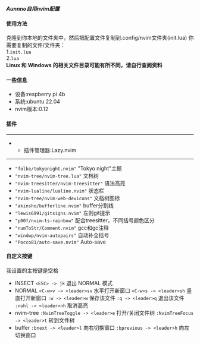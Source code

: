 **_Aunnno自用nvim配置_** 
#### 使用方法 
克隆到你本地的文件夹中，然后把配置文件复制到.config/nvim文件夹(init.lua) 
你需要复制的文件/文件夹：  
1.`init.lua`   
2.`lua`  
**Linux 和 Windows 的相关文件目录可能有所不同，请自行查阅资料**
#### 一些信息
- 设备:respberry pi 4b
- 系统:ubuntu 22.04
- nvim版本:0.12
#### 插件
---
- * 插件管理器:Lazy.nvim
---
- `"folke/tokyonight.nvim"`  "Tokyo night"主题
- `"nvim-tree/nvim-tree.lua"`  文档树
- `"nvim-treesitter/nvim-treesitter"`  语法高亮
- `"nvim-lualine/lualine.nvim"`   状态栏
- `"nvim-tree/nvim-web-devicons"`  文档树图标
- `"akinsho/bufferline.nvim"`  buffer分割线
- `"lewis6991/gitsigns.nvim"`  左则git提示
- `"p00f/nvim-ts-rainbow"`  配合treesitter，不同括号颜色区分
- `"numToStr/Comment.nvim"`  gcc和gc注释
- `"windwp/nvim-autopairs"`  自动补全括号
- `"Pocco81/auto-save.nvim"`  Auto-save 
#### 自定义按键
我设置的主按键是空格
- INSECT 
`<ESC> -> jk`  退出 NORMAL 模式
- NORMAL
`<C-w>v -> <leader>sv`  水平打开新窗口
`<C-w>s -> <leader>sh`  竖直打开新窗口
`:w -> <leader>w`  保存该文件
`:q -> <leader>q`  退出该文件
`:nohl -> <leader>nh`  取消高亮
- nvim-tree
`:NvimTreeToggle -> <leader>e`  打开/关闭文件树
`:NvimTreeFocus -> <leader>t`  转到文件树
- buffer
`:bnext -> <leader>l`  向右切换窗口
`:bprevious -> <leader>h`  向左切换窗口
